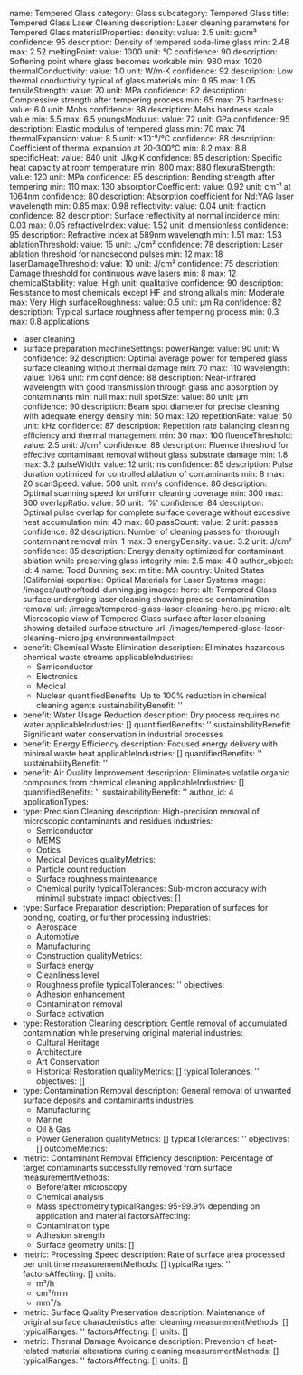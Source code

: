 name: Tempered Glass
category: Glass
subcategory: Tempered Glass
title: Tempered Glass Laser Cleaning
description: Laser cleaning parameters for Tempered Glass
materialProperties:
  density:
    value: 2.5
    unit: g/cm³
    confidence: 95
    description: Density of tempered soda-lime glass
    min: 2.48
    max: 2.52
  meltingPoint:
    value: 1000
    unit: °C
    confidence: 90
    description: Softening point where glass becomes workable
    min: 980
    max: 1020
  thermalConductivity:
    value: 1.0
    unit: W/m·K
    confidence: 92
    description: Low thermal conductivity typical of glass materials
    min: 0.95
    max: 1.05
  tensileStrength:
    value: 70
    unit: MPa
    confidence: 82
    description: Compressive strength after tempering process
    min: 65
    max: 75
  hardness:
    value: 6.0
    unit: Mohs
    confidence: 88
    description: Mohs hardness scale value
    min: 5.5
    max: 6.5
  youngsModulus:
    value: 72
    unit: GPa
    confidence: 95
    description: Elastic modulus of tempered glass
    min: 70
    max: 74
  thermalExpansion:
    value: 8.5
    unit: ×10⁻⁶/°C
    confidence: 88
    description: Coefficient of thermal expansion at 20-300°C
    min: 8.2
    max: 8.8
  specificHeat:
    value: 840
    unit: J/kg·K
    confidence: 85
    description: Specific heat capacity at room temperature
    min: 800
    max: 880
  flexuralStrength:
    value: 120
    unit: MPa
    confidence: 85
    description: Bending strength after tempering
    min: 110
    max: 130
  absorptionCoefficient:
    value: 0.92
    unit: cm⁻¹ at 1064nm
    confidence: 80
    description: Absorption coefficient for Nd:YAG laser wavelength
    min: 0.85
    max: 0.98
  reflectivity:
    value: 0.04
    unit: fraction
    confidence: 82
    description: Surface reflectivity at normal incidence
    min: 0.03
    max: 0.05
  refractiveIndex:
    value: 1.52
    unit: dimensionless
    confidence: 95
    description: Refractive index at 589nm wavelength
    min: 1.51
    max: 1.53
  ablationThreshold:
    value: 15
    unit: J/cm²
    confidence: 78
    description: Laser ablation threshold for nanosecond pulses
    min: 12
    max: 18
  laserDamageThreshold:
    value: 10
    unit: J/cm²
    confidence: 75
    description: Damage threshold for continuous wave lasers
    min: 8
    max: 12
  chemicalStability:
    value: High
    unit: qualitative
    confidence: 90
    description: Resistance to most chemicals except HF and strong alkalis
    min: Moderate
    max: Very High
  surfaceRoughness:
    value: 0.5
    unit: μm Ra
    confidence: 82
    description: Typical surface roughness after tempering process
    min: 0.3
    max: 0.8
applications:
- laser cleaning
- surface preparation
machineSettings:
  powerRange:
    value: 90
    unit: W
    confidence: 92
    description: Optimal average power for tempered glass surface cleaning without
      thermal damage
    min: 70
    max: 110
  wavelength:
    value: 1064
    unit: nm
    confidence: 88
    description: Near-infrared wavelength with good transmission through glass and
      absorption by contaminants
    min: null
    max: null
  spotSize:
    value: 80
    unit: μm
    confidence: 90
    description: Beam spot diameter for precise cleaning with adequate energy density
    min: 50
    max: 120
  repetitionRate:
    value: 50
    unit: kHz
    confidence: 87
    description: Repetition rate balancing cleaning efficiency and thermal management
    min: 30
    max: 100
  fluenceThreshold:
    value: 2.5
    unit: J/cm²
    confidence: 88
    description: Fluence threshold for effective contaminant removal without glass
      substrate damage
    min: 1.8
    max: 3.2
  pulseWidth:
    value: 12
    unit: ns
    confidence: 85
    description: Pulse duration optimized for controlled ablation of contaminants
    min: 8
    max: 20
  scanSpeed:
    value: 500
    unit: mm/s
    confidence: 86
    description: Optimal scanning speed for uniform cleaning coverage
    min: 300
    max: 800
  overlapRatio:
    value: 50
    unit: '%'
    confidence: 84
    description: Optimal pulse overlap for complete surface coverage without excessive
      heat accumulation
    min: 40
    max: 60
  passCount:
    value: 2
    unit: passes
    confidence: 82
    description: Number of cleaning passes for thorough contaminant removal
    min: 1
    max: 3
  energyDensity:
    value: 3.2
    unit: J/cm²
    confidence: 85
    description: Energy density optimized for contaminant ablation while preserving
      glass integrity
    min: 2.5
    max: 4.0
author_object:
  id: 4
  name: Todd Dunning
  sex: m
  title: MA
  country: United States (California)
  expertise: Optical Materials for Laser Systems
  image: /images/author/todd-dunning.jpg
images:
  hero:
    alt: Tempered Glass surface undergoing laser cleaning showing precise contamination
      removal
    url: /images/tempered-glass-laser-cleaning-hero.jpg
  micro:
    alt: Microscopic view of Tempered Glass surface after laser cleaning showing detailed
      surface structure
    url: /images/tempered-glass-laser-cleaning-micro.jpg
environmentalImpact:
- benefit: Chemical Waste Elimination
  description: Eliminates hazardous chemical waste streams
  applicableIndustries:
  - Semiconductor
  - Electronics
  - Medical
  - Nuclear
  quantifiedBenefits: Up to 100% reduction in chemical cleaning agents
  sustainabilityBenefit: ''
- benefit: Water Usage Reduction
  description: Dry process requires no water
  applicableIndustries: []
  quantifiedBenefits: ''
  sustainabilityBenefit: Significant water conservation in industrial processes
- benefit: Energy Efficiency
  description: Focused energy delivery with minimal waste heat
  applicableIndustries: []
  quantifiedBenefits: ''
  sustainabilityBenefit: ''
- benefit: Air Quality Improvement
  description: Eliminates volatile organic compounds from chemical cleaning
  applicableIndustries: []
  quantifiedBenefits: ''
  sustainabilityBenefit: ''
author_id: 4
applicationTypes:
- type: Precision Cleaning
  description: High-precision removal of microscopic contaminants and residues
  industries:
  - Semiconductor
  - MEMS
  - Optics
  - Medical Devices
  qualityMetrics:
  - Particle count reduction
  - Surface roughness maintenance
  - Chemical purity
  typicalTolerances: Sub-micron accuracy with minimal substrate impact
  objectives: []
- type: Surface Preparation
  description: Preparation of surfaces for bonding, coating, or further processing
  industries:
  - Aerospace
  - Automotive
  - Manufacturing
  - Construction
  qualityMetrics:
  - Surface energy
  - Cleanliness level
  - Roughness profile
  typicalTolerances: ''
  objectives:
  - Adhesion enhancement
  - Contamination removal
  - Surface activation
- type: Restoration Cleaning
  description: Gentle removal of accumulated contamination while preserving original
    material
  industries:
  - Cultural Heritage
  - Architecture
  - Art Conservation
  - Historical Restoration
  qualityMetrics: []
  typicalTolerances: ''
  objectives: []
- type: Contamination Removal
  description: General removal of unwanted surface deposits and contaminants
  industries:
  - Manufacturing
  - Marine
  - Oil & Gas
  - Power Generation
  qualityMetrics: []
  typicalTolerances: ''
  objectives: []
outcomeMetrics:
- metric: Contaminant Removal Efficiency
  description: Percentage of target contaminants successfully removed from surface
  measurementMethods:
  - Before/after microscopy
  - Chemical analysis
  - Mass spectrometry
  typicalRanges: 95-99.9% depending on application and material
  factorsAffecting:
  - Contamination type
  - Adhesion strength
  - Surface geometry
  units: []
- metric: Processing Speed
  description: Rate of surface area processed per unit time
  measurementMethods: []
  typicalRanges: ''
  factorsAffecting: []
  units:
  - m²/h
  - cm²/min
  - mm²/s
- metric: Surface Quality Preservation
  description: Maintenance of original surface characteristics after cleaning
  measurementMethods: []
  typicalRanges: ''
  factorsAffecting: []
  units: []
- metric: Thermal Damage Avoidance
  description: Prevention of heat-related material alterations during cleaning
  measurementMethods: []
  typicalRanges: ''
  factorsAffecting: []
  units: []
